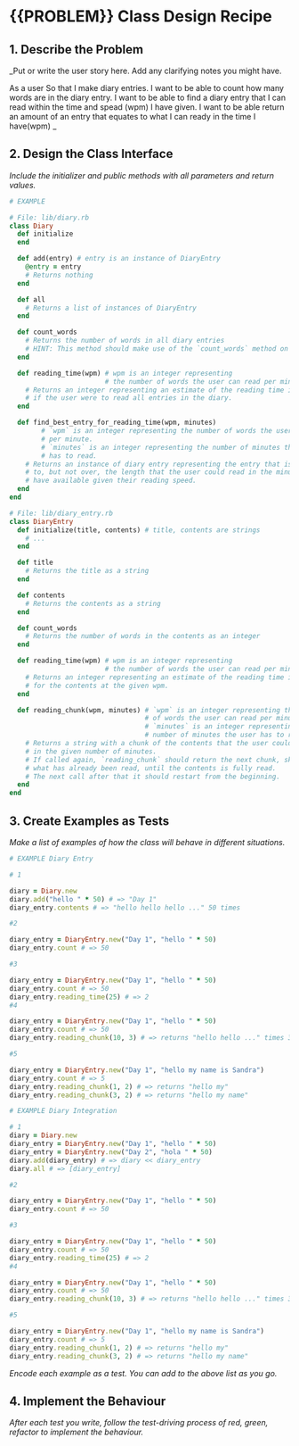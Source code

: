 # {{PROBLEM}} Class Design Recipe

## 1. Describe the Problem

_Put or write the user story here. Add any clarifying notes you might have.


As a user
So that I make diary entries.
I want to be able to count how many words are in the diary entry.
I want to be able to find a diary entry that I can read within the time and spead (wpm) I have given.
I want to be able return an amount of an entry that equates to what I can ready in the time I have(wpm)
_

## 2. Design the Class Interface

_Include the initializer and public methods with all parameters and return values._

```ruby
# EXAMPLE

# File: lib/diary.rb
class Diary
  def initialize
  end

  def add(entry) # entry is an instance of DiaryEntry
    @entry = entry
    # Returns nothing
  end

  def all
    # Returns a list of instances of DiaryEntry
  end

  def count_words
    # Returns the number of words in all diary entries
    # HINT: This method should make use of the `count_words` method on DiaryEntry.
  end

  def reading_time(wpm) # wpm is an integer representing
                        # the number of words the user can read per minute
    # Returns an integer representing an estimate of the reading time in minutes
    # if the user were to read all entries in the diary.
  end

  def find_best_entry_for_reading_time(wpm, minutes)
        # `wpm` is an integer representing the number of words the user can read
        # per minute.
        # `minutes` is an integer representing the number of minutes the user
        # has to read.
    # Returns an instance of diary entry representing the entry that is closest 
    # to, but not over, the length that the user could read in the minutes they
    # have available given their reading speed.
  end
end

# File: lib/diary_entry.rb
class DiaryEntry
  def initialize(title, contents) # title, contents are strings
    # ...
  end

  def title
    # Returns the title as a string
  end

  def contents
    # Returns the contents as a string
  end

  def count_words
    # Returns the number of words in the contents as an integer
  end

  def reading_time(wpm) # wpm is an integer representing
                        # the number of words the user can read per minute
    # Returns an integer representing an estimate of the reading time in minutes
    # for the contents at the given wpm.
  end

  def reading_chunk(wpm, minutes) # `wpm` is an integer representing the number
                                  # of words the user can read per minute
                                  # `minutes` is an integer representing the
                                  # number of minutes the user has to read
    # Returns a string with a chunk of the contents that the user could read
    # in the given number of minutes.
    # If called again, `reading_chunk` should return the next chunk, skipping
    # what has already been read, until the contents is fully read.
    # The next call after that it should restart from the beginning.
  end
end


```

## 3. Create Examples as Tests

_Make a list of examples of how the class will behave in different situations._

```ruby
# EXAMPLE Diary Entry

# 1

diary = Diary.new
diary.add("hello " * 50) # => "Day 1"
diary_entry.contents # => "hello hello hello ..." 50 times

#2

diary_entry = DiaryEntry.new("Day 1", "hello " * 50)
diary_entry.count # => 50 

#3

diary_entry = DiaryEntry.new("Day 1", "hello " * 50)
diary_entry.count # => 50 
diary_entry.reading_time(25) # => 2
#4

diary_entry = DiaryEntry.new("Day 1", "hello " * 50)
diary_entry.count # => 50 
diary_entry.reading_chunk(10, 3) # => returns "hello hello ..." times 30

#5

diary_entry = DiaryEntry.new("Day 1", "hello my name is Sandra")
diary_entry.count # => 5
diary_entry.reading_chunk(1, 2) # => returns "hello my"
diary_entry.reading_chunk(3, 2) # => returns "hello my name"
```


```ruby
# EXAMPLE Diary Integration

# 1
diary = Diary.new
diary_entry = DiaryEntry.new("Day 1", "hello " * 50)
diary_entry = DiaryEntry.new("Day 2", "hola " * 50)
diary.add(diary_entry) # => diary << diary_entry
diary.all # => [diary_entry]

#2

diary_entry = DiaryEntry.new("Day 1", "hello " * 50)
diary_entry.count # => 50 

#3

diary_entry = DiaryEntry.new("Day 1", "hello " * 50)
diary_entry.count # => 50 
diary_entry.reading_time(25) # => 2
#4

diary_entry = DiaryEntry.new("Day 1", "hello " * 50)
diary_entry.count # => 50 
diary_entry.reading_chunk(10, 3) # => returns "hello hello ..." times 30

#5

diary_entry = DiaryEntry.new("Day 1", "hello my name is Sandra")
diary_entry.count # => 5
diary_entry.reading_chunk(1, 2) # => returns "hello my"
diary_entry.reading_chunk(3, 2) # => returns "hello my name"
```


_Encode each example as a test. You can add to the above list as you go._

## 4. Implement the Behaviour

_After each test you write, follow the test-driving process of red, green, refactor to implement the behaviour._

